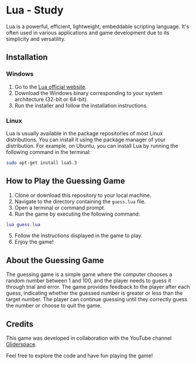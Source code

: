 # Lua - Study

Lua is a powerful, efficient, lightweight, embeddable scripting language. It's often used in various applications and game development due to its simplicity and versatility.

## Installation

### Windows
1. Go to the [Lua official website](https://www.lua.org/download.html).
2. Download the Windows binary corresponding to your system architecture (32-bit or 64-bit).
3. Run the installer and follow the installation instructions.

### Linux
Lua is usually available in the package repositories of most Linux distributions. You can install it using the package manager of your distribution. For example, on Ubuntu, you can install Lua by running the following command in the terminal:

```bash
sudo apt-get install lua5.3
```

## How to Play the Guessing Game

1. Clone or download this repository to your local machine.
2. Navigate to the directory containing the `guess.lua` file.
3. Open a terminal or command prompt.
4. Run the game by executing the following command:

```lua
lua guess.lua
```

5. Follow the instructions displayed in the game to play.
6. Enjoy the game!

## About the Guessing Game

The guessing game is a simple game where the computer chooses a random number between 1 and 100, and the player needs to guess it through trial and error. The game provides feedback to the player after each guess, indicating whether the guessed number is greater or less than the target number. The player can continue guessing until they correctly guess the number or choose to quit the game.

## Credits
This game was developed in collaboration with the YouTube channel [Gliderspace](https://www.youtube.com/@gliderspace).

Feel free to explore the code and have fun playing the game!
